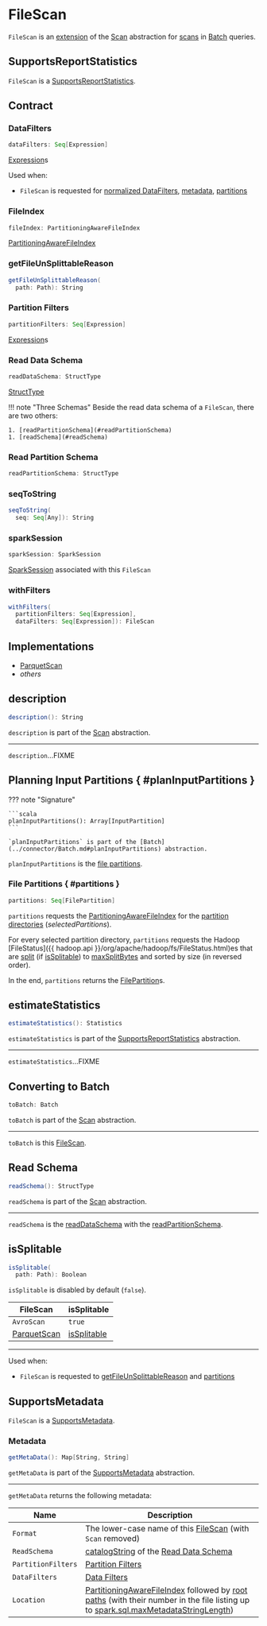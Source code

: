 # FileScan

`FileScan` is an [extension](#contract) of the [Scan](../connector/Scan.md) abstraction for [scans](#implementations) in [Batch](../connector/Batch.md) queries.

## <span id="SupportsReportStatistics"> SupportsReportStatistics

`FileScan` is a [SupportsReportStatistics](../connector/SupportsReportStatistics.md).

## Contract

### <span id="dataFilters"> DataFilters

```scala
dataFilters: Seq[Expression]
```

[Expression](../expressions/Expression.md)s

Used when:

* `FileScan` is requested for [normalized DataFilters](#normalizedDataFilters), [metadata](#getMetaData), [partitions](#partitions)

### <span id="fileIndex"> FileIndex

```scala
fileIndex: PartitioningAwareFileIndex
```

[PartitioningAwareFileIndex](PartitioningAwareFileIndex.md)

### <span id="getFileUnSplittableReason"> getFileUnSplittableReason

```scala
getFileUnSplittableReason(
  path: Path): String
```

### <span id="partitionFilters"> Partition Filters

```scala
partitionFilters: Seq[Expression]
```

[Expression](../expressions/Expression.md)s

### <span id="readDataSchema"> Read Data Schema

```scala
readDataSchema: StructType
```

[StructType](../types/StructType.md)

!!! note "Three Schemas"
    Beside the read data schema of a `FileScan`, there are two others:

    1. [readPartitionSchema](#readPartitionSchema)
    1. [readSchema](#readSchema)

### <span id="readPartitionSchema"> Read Partition Schema

```scala
readPartitionSchema: StructType
```

### <span id="seqToString"> seqToString

```scala
seqToString(
  seq: Seq[Any]): String
```

### <span id="sparkSession"> sparkSession

```scala
sparkSession: SparkSession
```

[SparkSession](../SparkSession.md) associated with this `FileScan`

### <span id="withFilters"> withFilters

```scala
withFilters(
  partitionFilters: Seq[Expression],
  dataFilters: Seq[Expression]): FileScan
```

## Implementations

* [ParquetScan](parquet/ParquetScan.md)
* _others_

## <span id="description"> description

```scala
description(): String
```

`description` is part of the [Scan](../connector/Scan.md#description) abstraction.

---

`description`...FIXME

## Planning Input Partitions { #planInputPartitions }

??? note "Signature"

    ```scala
    planInputPartitions(): Array[InputPartition]
    ```

    `planInputPartitions` is part of the [Batch](../connector/Batch.md#planInputPartitions) abstraction.

`planInputPartitions` is the [file partitions](#partitions).

### File Partitions { #partitions }

```scala
partitions: Seq[FilePartition]
```

`partitions` requests the [PartitioningAwareFileIndex](#fileIndex) for the [partition directories](PartitioningAwareFileIndex.md#listFiles) (_selectedPartitions_).

For every selected partition directory, `partitions` requests the Hadoop [FileStatus]({{ hadoop.api }}/org/apache/hadoop/fs/FileStatus.html)es that are [split](PartitionedFileUtil.md#splitFiles) (if [isSplitable](#isSplitable)) to [maxSplitBytes](FilePartition.md#maxSplitBytes) and sorted by size (in reversed order).

In the end, `partitions` returns the [FilePartition](FilePartition.md#getFilePartitions)s.

## <span id="estimateStatistics"> estimateStatistics

```scala
estimateStatistics(): Statistics
```

`estimateStatistics` is part of the [SupportsReportStatistics](../connector/SupportsReportStatistics.md#estimateStatistics) abstraction.

---

`estimateStatistics`...FIXME

## <span id="toBatch"> Converting to Batch

```scala
toBatch: Batch
```

`toBatch` is part of the [Scan](../connector/Scan.md#toBatch) abstraction.

---

`toBatch` is this [FileScan](#implementations).

## <span id="readSchema"> Read Schema

```scala
readSchema(): StructType
```

`readSchema` is part of the [Scan](../connector/Scan.md#readSchema) abstraction.

---

`readSchema` is the [readDataSchema](#readDataSchema) with the [readPartitionSchema](#readPartitionSchema).

## <span id="isSplitable"> isSplitable

```scala
isSplitable(
  path: Path): Boolean
```

`isSplitable` is disabled by default (`false`).

FileScan | isSplitable
---------|------------
 `AvroScan` | `true`
 [ParquetScan](parquet/ParquetScan.md) | [isSplitable](parquet/ParquetScan.md#isSplitable)

---

Used when:

* `FileScan` is requested to [getFileUnSplittableReason](#getFileUnSplittableReason) and [partitions](#partitions)

## <span id="SupportsMetadata"> SupportsMetadata

`FileScan` is a [SupportsMetadata](../connector/SupportsMetadata.md).

### <span id="getMetaData"> Metadata

```scala
getMetaData(): Map[String, String]
```

`getMetaData` is part of the [SupportsMetadata](../connector/SupportsMetadata.md#getMetaData) abstraction.

---

`getMetaData` returns the following metadata:

Name | Description
-----|------------
 `Format` | The lower-case name of this [FileScan](#implementations) (with `Scan` removed)
 `ReadSchema` | [catalogString](../types/StructType.md#catalogString) of the [Read Data Schema](#readDataSchema)
 `PartitionFilters` | [Partition Filters](#partitionFilters)
 `DataFilters` | [Data Filters](#dataFilters)
 `Location` | [PartitioningAwareFileIndex](#fileIndex) followed by [root paths](FileIndex.md#rootPaths) (with their number in the file listing up to [spark.sql.maxMetadataStringLength](../configuration-properties.md#spark.sql.maxMetadataStringLength))
